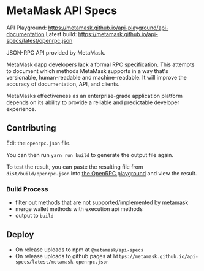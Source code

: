# MetaMask API Specs

API Playground: https://metamask.github.io/api-playground/api-documentation
Latest build: https://metamask.github.io/api-specs/latest/openrpc.json

JSON-RPC API provided by MetaMask.

MetaMask dapp developers lack a formal RPC specification. This attempts to document which methods MetaMask supports in a way that's versionable, human-readable and machine-readable. It will improve the accuracy of documentation, API, and clients.

MetaMasks effectiveness as an enterprise-grade application platform depends on its ability to provide a reliable and predictable developer experience.

## Contributing

Edit the `openrpc.json` file.

You can then run `yarn run build` to generate the output file again.

To test the result, you can paste the resulting file from `dist/build/openrpc.json` into [the OpenRPC playground](https://playground.open-rpc.org/) and view the result.

### Build Process
- filter out methods that are not supported/implemented by metamask
- merge wallet methods with execution api methods
- output to `build`


## Deploy
- On release uploads to npm at `@metamask/api-specs`
- On release uploads to github pages at `https://metamask.github.io/api-specs/latest/metamask-openrpc.json`

